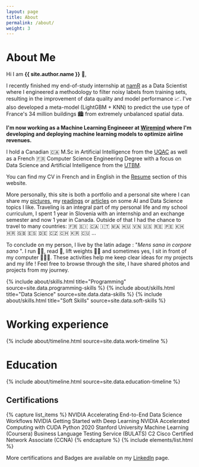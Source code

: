 ```yaml
---
layout: page
title: About
permalink: /about/
weight: 3
---
```


# **About Me**

Hi I am **{{ site.author.name }}** :wave:,<br>

I recently finished my end-of-study internship at <a href="https://namr.com/" target="_blank">namR</a> as a Data Scientist where I engineered a methodology to filter noisy labels from training sets, resulting in the improvement of data quality and model performance 📈. I've also developed a meta-model (LightGBM + KNN) to predict the use type of France's 34 million buildings 🏙️ from extremely unbalanced spatial data.

**I'm now working as a Machine Learning Engineeer at <a href="https://wiremind.io/" target="_blank">Wiremind</a> where I'm developing and deploying machine learning models to optimize airline revenues.**

I hold a Canadian :canada: M.Sc in Artificial Intelligence from the <a href="https://www.uqac.ca/" target="_blank">UQAC</a> as well as a French :fr: Computer Science Engineering Degree with a focus on Data Science and Artificial Intelligence from the <a href="https://www.utbm.fr/" target="_blank">UTBM</a>.

You can find my CV in French and in English in the <a href="https://clementdelteil.com/CV/" target="_blank">Resume</a> section of this website.

More personally, this site is both a portfolio and a personal site where I can share my <a href="https://clementdelteil.com/photography/" target="_blank">pictures</a>, my <a href="https://clementdelteil.com/reading/" target="_blank">readings</a> or <a href="https://clementdelteil.com/blog/" target="_blank">articles</a> on some AI and Data Science topics I like. Traveling is an integral part of my personal life and my school curriculum, I spent 1 year in Slovenia with an internship and an exchange semester and now 1 year in Canada. Outside of that I had the chance to travel to many countries: :fr: :slovenia: :canada: :it: :morocco: :hungary: :vietnam: :us: :reunion: :peru: :cambodia: :croatia: :gb: :es: :de: :czech_republic: :switzerland: :kr: :cuba: ...

To conclude on my person, I live by the latin adage : "<em>Mens sana in corpore sano</em> ". I run 🏃🏻, read 📔, lift weights 🏋🏻 and sometimes yes, I sit in front of my computer 👨🏻‍💻. These activities help me keep clear ideas for my projects and my life ! Feel free to browse through the site, I have shared photos and projects from my journey.


<div class="row">
{% include about/skills.html title="Programming" source=site.data.programming-skills %}
{% include about/skills.html title="Data Science" source=site.data.data-skills %}
{% include about/skills.html title="Soft Skills" source=site.data.soft-skills %}
</div>

# **Working experience**
<div class="row">
{% include about/timeline.html source=site.data.work-timeline %}
</div>

# **Education**
<div class="row">
{% include about/timeline.html source=site.data.education-timeline %}
</div>

<h2 class="mb-3">Certifications</h2>
{% capture list_items %}
NVIDIA Accelerating End-to-End Data Science Workflows
NVIDIA Getting Started with Deep Learning
NVIDIA Accelerated Computing with CUDA Python 2020
Stanford University Machine Learning (Coursera)
Business Language Testing Service (BULATS) C2
Cisco Certified Network Associate (CCNA)
{% endcapture %}
{% include elements/list.html %}

More certifications and Badges are available on my <a href="https://www.linkedin.com/in/clementdelteil/details/certifications/" target="_blank">LinkedIn</a> page.
